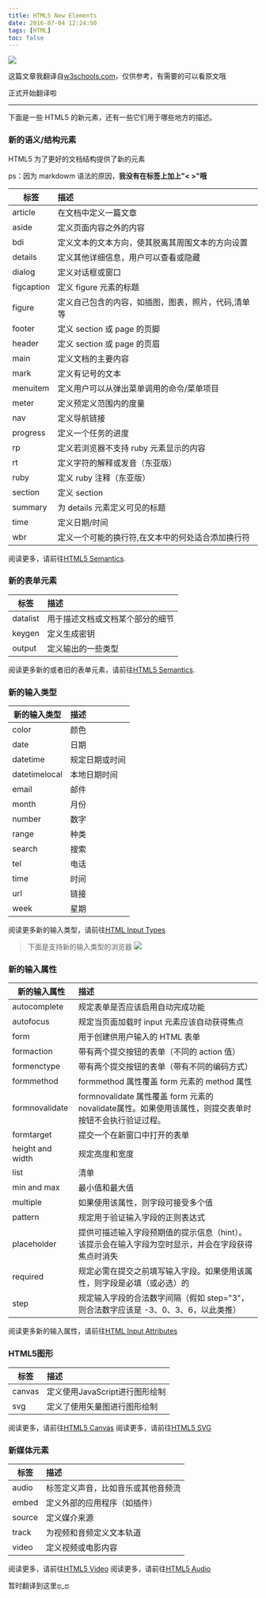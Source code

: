 ```yaml
---
title: HTML5 New Elements
date: 2016-07-04 12:24:50
tags: [HTML]  
toc: false 
---
```

![](http://o768r1c9k.bkt.clouddn.com/w3schools.png)

这篇文章我翻译自[w3schools.com](http://www.w3schools.com/)，仅供参考，有需要的可以看原文哦

正式开始翻译啦
<!--more-->


<hr>

下面是一些 HTML5 的新元素，还有一些它们用于哪些地方的描述。

### 新的语义/结构元素

HTML5 为了更好的文档结构提供了新的元素

ps：因为 markdowm 语法的原因，**我没有在标签上加上"< >"哦**

| 标签 |         描述          |
|-----|:----------------------|
|article| 在文档中定义一篇文章|
|aside| 定义页面内容之外的内容|
|bdi|  定义文本的文本方向，使其脱离其周围文本的方向设置 |
|details|定义其他详细信息，用户可以查看或隐藏|
|dialog|定义对话框或窗口|
|figcaption|定义 figure 元素的标题  |
|figure|定义自己包含的内容，如插图，图表，照片，代码,清单等|
|footer|   定义 section 或 page 的页脚|
|header|定义 section 或 page 的页眉|
|main|定义文档的主要内容|
| mark| 定义有记号的文本 |
| menuitem|定义用户可以从弹出菜单调用的命令/菜单项目|
|meter| 定义预定义范围内的度量|
|nav| 定义导航链接 |
|progress| 定义一个任务的进度|
| rp|定义若浏览器不支持 ruby 元素显示的内容 |
|   rt  |   定义字符的解释或发音（东亚版）                    |
|   ruby  | 定义 ruby 注释（东亚版）        |
|  section  |      定义 section                 |
|   summary  |    为 details 元素定义可见的标题                   |
|  time   |      定义日期/时间                 |
|  wbr   |   定义一个可能的换行符,在文本中的何处适合添加换行符                    |

阅读更多，请前往[HTML5 Semantics](http://www.w3schools.com/html/html5_semantic_elements.asp).


### 新的表单元素

| 标签 |         描述          |
|-----|:----------------------|
|datalist| 用于描述文档或文档某个部分的细节|
| keygen| 定义生成密钥|
| output| 定义输出的一些类型|

阅读更多新的或者旧的表单元素，请前往[HTML5 Semantics](http://www.w3schools.com/html/html_form_elements.asp).

### 新的输入类型

|新的输入类型|描述|
|-------|:----------|
|color|颜色|
|date|日期|
|datetime|规定日期或时间|
|datetime­local|本地日期时间|
|email|邮件|
|month|月份|
|number|数字|
|range|种类|
|search|搜索|
|tel|电话|
|time|时间|
|url|链接|
|week|星期|

阅读更多新的输入类型，请前往[HTML Input Types](http://www.w3schools.com/html/html_form_input_types.asp)

>下面是支持新的输入类型的浏览器
![](http://o768r1c9k.bkt.clouddn.com/%E6%94%AF%E6%8C%81%E6%96%B0%E7%9A%84%E8%BE%93%E5%85%A5%E7%B1%BB%E5%9E%8B%E7%9A%84%E6%B5%8F%E8%A7%88%E5%99%A8.png)

### 新的输入属性

|新的输入属性|描述|
|-------|:----------|
|autocomplete|规定表单是否应该启用自动完成功能|
|autofocus|规定当页面加载时 input 元素应该自动获得焦点|
|form|用于创建供用户输入的 HTML 表单|
|formaction|带有两个提交按钮的表单（不同的 action 值）|
|formenctype|带有两个提交按钮的表单（带有不同的编码方式）|
|formmethod|formmethod 属性覆盖 form 元素的 method 属性|
|formnovalidate|formnovalidate 属性覆盖 form 元素的 novalidate属性。如果使用该属性，则提交表单时按钮不会执行验证过程。|
|formtarget|提交一个在新窗口中打开的表单|
|height and width|规定高度和宽度|
|list|清单|
|min and max|最小值和最大值|
|multiple|如果使用该属性，则字段可接受多个值|
|pattern|规定用于验证输入字段的正则表达式|
|placeholder|提供可描述输入字段预期值的提示信息（hint）。该提示会在输入字段为空时显示，并会在字段获得焦点时消失|
|required|规定必需在提交之前填写输入字段。如果使用该属性，则字段是必填（或必选）的|
|step|规定输入字段的合法数字间隔（假如 step="3"，则合法数字应该是 -3、0、3、6，以此类推）|

阅读更多新的输入属性，请前往[HTML Input Attributes](http://www.w3schools.com/html/html_form_attributes.asp)


### HTML5图形

|标签|描述|
|-------|:----------|
|canvas|定义使用JavaScript进行图形绘制|
|svg|定义了使用矢量图进行图形绘制|

阅读更多，请前往[HTML5 Canvas](http://www.w3schools.com/html/html5_canvas.asp)
阅读更多，请前往[HTML5 SVG](http://www.w3schools.com/html/html5_svg.asp)

### 新媒体元素

|标签|描述|
|-------|:----------|
|audio|标签定义声音，比如音乐或其他音频流|
|embed|定义外部的应用程序（如插件）|
|source|定义媒介来源|
|track|为视频和音频定义文本轨道|
|video|定义视频或电影内容|

阅读更多，请前往[HTML5 Video](http://www.w3schools.com/html/html5_video.asp)
阅读更多，请前往[HTML5 Audio](http://www.w3schools.com/html/html5_audio.asp)


暂时翻译到这里ಥ_ಥ





